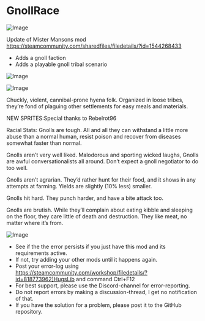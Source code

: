 # GnollRace

![Image](https://i.imgur.com/buuPQel.png)

Update of Mister Mansons mod
https://steamcommunity.com/sharedfiles/filedetails/?id=1544268433

- Adds a gnoll faction
- Adds a playable gnoll tribal scenario

![Image](https://i.imgur.com/pufA0kM.png)

	
![Image](https://i.imgur.com/Z4GOv8H.png)

Chuckly, violent, cannibal-prone hyena folk. Organized in loose tribes, they’re fond of plaguing other settlements for easy meals and materials.

NEW SPRITES:Special thanks to Rebelrot96

Racial Stats:
Gnolls are tough. All and all they can withstand a little more abuse than a normal human, resist poison and recover from diseases somewhat faster than normal.

Gnolls aren’t very well liked. Malodorous and sporting wicked laughs, Gnolls are awful conversationalists all around. Don’t expect a gnoll negotiator to do too well.

Gnolls aren’t agrarian. They’d rather hunt for their food, and it shows in any attempts at farming. Yields are slightly (10% less) smaller.

Gnolls hit hard. They punch harder, and have a bite attack too.

Gnolls are brutish. While they’ll complain about eating kibble and sleeping on the floor, they care little of death and destruction. They like meat, no matter where it’s from.

![Image](https://i.imgur.com/PwoNOj4.png)



-  See if the the error persists if you just have this mod and its requirements active.
-  If not, try adding your other mods until it happens again.
-  Post your error-log using https://steamcommunity.com/workshop/filedetails/?id=818773962]HugsLib and command Ctrl+F12
-  For best support, please use the Discord-channel for error-reporting.
-  Do not report errors by making a discussion-thread, I get no notification of that.
-  If you have the solution for a problem, please post it to the GitHub repository.




